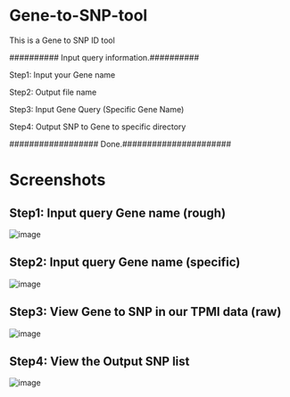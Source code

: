 # Gene-to-SNP-tool
This is a Gene to SNP ID tool

########## Input query information.##########

Step1: Input your Gene name 

Step2: Output file name

Step3: Input Gene Query (Specific Gene Name)

Step4: Output SNP to Gene to specific directory

################## Done.######################

# Screenshots


## Step1: Input query Gene name (rough)

![image](https://user-images.githubusercontent.com/49865575/189606827-3e1a7228-ea10-4140-bddb-9ce74f5db8c7.png)

## Step2: Input query Gene name (specific)

![image](https://user-images.githubusercontent.com/49865575/189606882-cb23a84a-f143-453d-89df-014c00eb24f1.png)

## Step3: View Gene to SNP in our TPMI data (raw)

![image](https://user-images.githubusercontent.com/49865575/189606912-723f3156-cd0b-4a56-aa3e-e99bde4b3a0a.png)

## Step4: View the Output SNP list

![image](https://user-images.githubusercontent.com/49865575/189606965-f96c05a3-8cd7-4e39-9127-62992749e26b.png)










